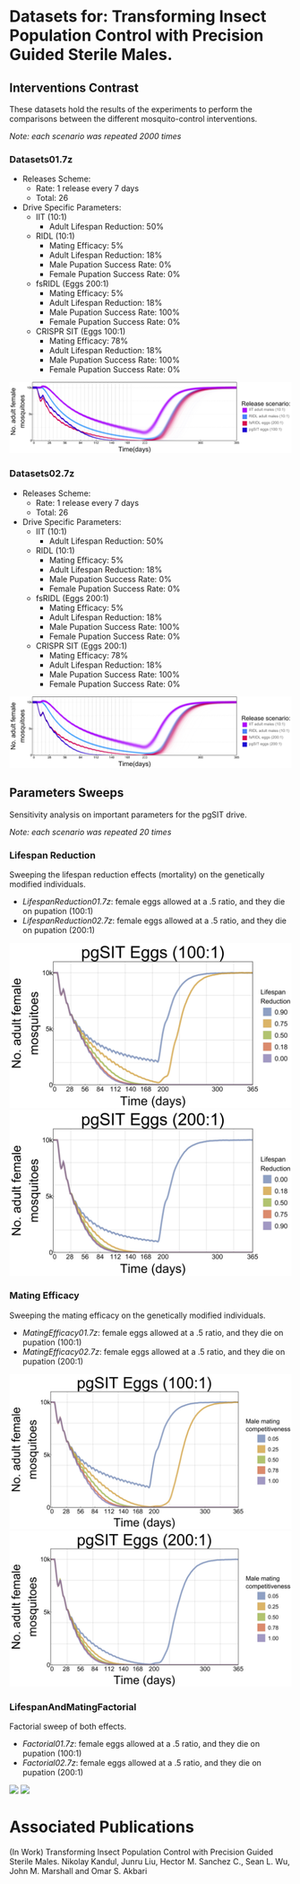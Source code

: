 # Datasets for: Transforming Insect Population Control with Precision Guided Sterile Males.

## Interventions Contrast

These datasets hold the results of the experiments to perform the comparisons between the different mosquito-control interventions.

_Note: each scenario was repeated 2000 times_

### Datasets01.7z

* Releases Scheme:
	* Rate: 1 release every 7 days
	* Total: 26
* Drive Specific Parameters:
	* IIT (10:1)
		* Adult Lifespan Reduction: 50%
	* RIDL (10:1)
		* Mating Efficacy: 5%
		* Adult Lifespan Reduction: 18%
		* Male Pupation Success Rate: 0%
		* Female Pupation Success Rate: 0%
	* fsRIDL (Eggs 200:1)
		* Mating Efficacy: 5%
		* Adult Lifespan Reduction: 18%
		* Male Pupation Success Rate: 100%
		* Female Pupation Success Rate: 0%
	* CRISPR SIT (Eggs 100:1)
		* Mating Efficacy: 78%
		* Adult Lifespan Reduction: 18%
		* Male Pupation Success Rate: 100%
		* Female Pupation Success Rate: 0%

![100:1 Plot](./Plots/100to1/Contrast.jpg)

### Datasets02.7z

* Releases Scheme:
	* Rate: 1 release every 7 days
	* Total: 26
* Drive Specific Parameters:
	* IIT (10:1)
		* Adult Lifespan Reduction: 50%
	* RIDL (10:1)
		* Mating Efficacy: 5%
		* Adult Lifespan Reduction: 18%
		* Male Pupation Success Rate: 0%
		* Female Pupation Success Rate: 0%
	* fsRIDL (Eggs 200:1)
		* Mating Efficacy: 5%
		* Adult Lifespan Reduction: 18%
		* Male Pupation Success Rate: 100%
		* Female Pupation Success Rate: 0%
	* CRISPR SIT (Eggs 200:1)
		* Mating Efficacy: 78%
		* Adult Lifespan Reduction: 18%
		* Male Pupation Success Rate: 100%
		* Female Pupation Success Rate: 0%

![200:1 Plot](./Plots/200to1/Contrast.jpg)

## Parameters Sweeps

Sensitivity analysis on important parameters for the pgSIT drive.

_Note: each scenario was repeated 20 times_

### Lifespan Reduction

Sweeping the lifespan reduction effects (mortality) on the genetically modified individuals.

* _LifespanReduction01.7z_: female eggs allowed at a .5 ratio, and they die on pupation (100:1)
* _LifespanReduction02.7z_: female eggs allowed at a .5 ratio, and they die on pupation (200:1)

![](./Plots/100to1/Lifespan.jpg)
![](./Plots/200to1/Lifespan.jpg)

### Mating Efficacy

Sweeping the mating efficacy on the genetically modified individuals.

* _MatingEfficacy01.7z_: female eggs allowed at a .5 ratio, and they die on pupation (100:1)
* _MatingEfficacy02.7z_: female eggs allowed at a .5 ratio, and they die on pupation (200:1)

![](./Plots/100to1/Mating.jpg)
![](./Plots/200to1/Mating.jpg)


### LifespanAndMatingFactorial

Factorial sweep of both effects.

* _Factorial01.7z_: female eggs allowed at a .5 ratio, and they die on pupation (100:1)
* _Factorial02.7z_: female eggs allowed at a .5 ratio, and they die on pupation (200:1)

![](./Plots/100to1/FactorialSweep.jpg)
![](./Plots/200to1/FactorialSweep.jpg)

# Associated Publications

(In Work) Transforming Insect Population Control with Precision Guided Sterile Males.
Nikolay Kandul, Junru Liu, Hector M. Sanchez C., Sean L. Wu, John M. Marshall and Omar S. Akbari
